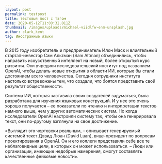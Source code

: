 ```yaml
---
layout: post
permalink: testpost
title: тестовый пост с тэгом
date: 2020-05-12T11:00:32.811Z
thumbnail: /images/uploads/michael-viidlfw-enm-unsplash.jpg
author: clark_kent
tag: Иностранные языки
---
```

В 2015 году изобретатель и предприниматель Илон Маск и влиятельный стартап-инвестор Сэм Альтман (Sam Altman) объединились, чтобы направить искусственный интеллект на новый, более открытый курс развития. Они учредили исследовательский институт под названием OpenAI, чтобы делать новые открытия в области ИИ, которые бы стали достоянием всего человечества. Сегодня сотрудники института настолько встревожены тем, что создали, что боятся представить свой результат общественности.

Система ИИ, которая заставила своих создателей задуматься, была разработана для изучения языковых конструкций. И у нее это очень хорошо получается – ее показатели по чтению и интерпретации текстов намного выше, чем у других автоматических систем. Но когда исследователи OpenAI настроили систему так, чтобы она генерировала текст, они по-другому взглянули на свое достижение.

«Выглядит это чертовски реальным, – описывает генерируемый системой текст Дэвид Люан (David Luan), вице-президент по вопросам проектирования в OpenAI. Он и его коллеги представили себе все те неблаговидные цели, в которых он может использоваться. – Люди или организации, имеющие недобрые намерения, смогут составлять качественные фейковые новости».